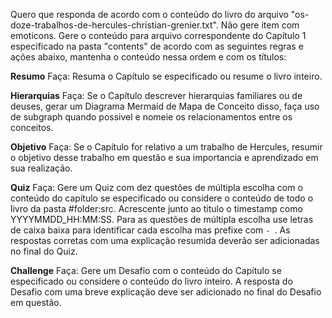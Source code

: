 Quero que responda de acordo com o conteúdo do livro do arquivo "os-doze-trabalhos-de-hercules-christian-grenier.txt". Não gere item com emoticons.
Gere o conteúdo para arquivo correspondente do Capítulo 1 especificado na pasta "contents" de acordo com as seguintes regras e ações abaixo, mantenha o conteúdo nessa ordem e com os títulos:

**Resumo**
Faça: Resuma o Capítulo se especificado ou resume o livro inteiro. 

**Hierarquias**
Faça: Se o Capítulo descrever hierarquias familiares ou de deuses, gerar um Diagrama Mermaid de Mapa de Conceito disso, faça uso de subgraph quando possivel e nomeie os relacionamentos entre os conceitos. 

**Objetivo**
Faça: Se o Capítulo for relativo a um trabalho de Hercules, resumir o objetivo desse trabalho em questão e sua importancia e aprendizado em sua realização.

**Quiz**
Faça: Gere um Quiz com dez questões de múltipla escolha com o conteúdo do capítulo se especificado ou considere o conteúdo de todo o livro da pasta #folder:src.  Acrescente junto ao titulo o timestamp como YYYYMMDD_HH:MM:SS. Para as questões de múltipla escolha use letras de caixa baixa para identificar cada escolha mas prefixe com `- `.  As respostas corretas com uma explicação resumida deverão ser adicionadas no final do Quiz.

**Challenge**
Faça: Gere um Desafio com o conteúdo do Capítulo se especificado ou considere o conteúdo do livro inteiro. A resposta do Desafio com uma breve explicação deve ser adicionado no final do Desafio em questão.
